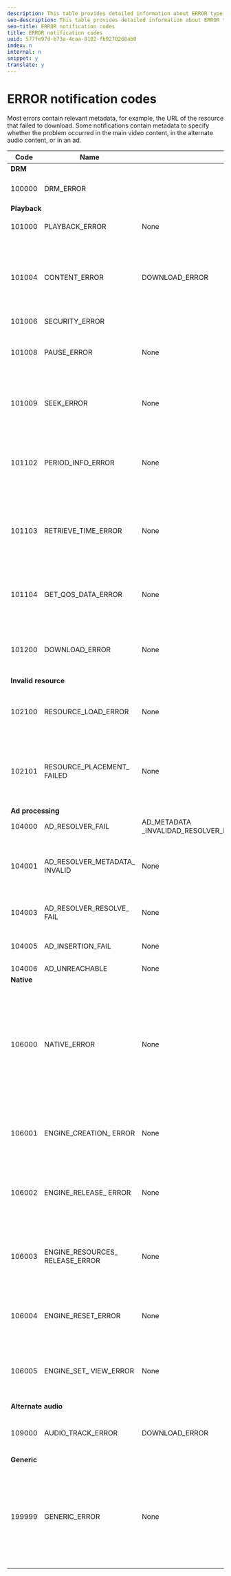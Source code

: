 ```yaml
---
description: This table provides detailed information about ERROR type notifications.
seo-description: This table provides detailed information about ERROR type notifications.
seo-title: ERROR notification codes
title: ERROR notification codes
uuid: 577fe97d-b73a-4caa-8102-fb9270268ab0
index: n
internal: n
snippet: y
translate: y
---
```


# ERROR notification codes


<a id="section_D29404228F5E4B818642CBA6A0D39546"></a>

Most errors contain relevant metadata, for example, the URL of the resource that failed to download. Some notifications contain metadata to specify whether the problem occurred in the main video content, in the alternate audio content, or in an ad.

<table frame="all" colsep="1" rowsep="1" id="table_8B61210A406A45ACBE37FC29729DDE22"> 
 <thead> 
  <tr rowsep="1"> 
   <th colname="1" class="entry">Code</th> 
   <th colname="2" class="entry">Name</th> 
   <th colname="3" class="entry">InnerNotification</th> 
   <th colname="4" class="entry">Metadata Keys</th> 
   <th colname="5" class="entry">Comments</th> 
  </tr> 
 </thead>
 <tbody> 
  <tr rowsep="1"> 
   <td colspan="5"><b>DRM</b> </td> 
  </tr> 
  <tr rowsep="1"> 
   <td colname="1"><span class="codeph">100000</span> </td> 
   <td colname="2"><span class="codeph">DRM_ERROR</span> </td> 
   <td colname="3"> </td> 
   <td colname="4"><span class="codeph">MAJOR_DRM_CODE</span><span class="codeph">MINOR_DRM_CODE</span><span class="codeph">DESCRIPTION</span> </td> 
   <td colname="5">
    <ph>
     Refer also to 106000 (
     <span class="codeph">NATIVE_ERROR</span>).
    </ph> </td> 
  </tr> 
  <tr rowsep="1"> 
   <td colspan="5"><b>Playback</b> </td> 
  </tr> 
  <tr rowsep="1"> 
   <td colname="1"><span class="codeph">101000</span> </td> 
   <td colname="2"><span class="codeph">PLAYBACK_ERROR</span> </td> 
   <td colname="3"> <p>None</p> </td> 
   <td colname="4"><span class="codeph">DESCRIPTION</span> </td> 
   <td colname="5"> </td> 
  </tr> 
  <tr rowsep="1"> 
   <td colname="1"><span class="codeph">101004</span> </td> 
   <td colname="2"><span class="codeph">CONTENT_ERROR</span> </td> 
   <td colname="3"><span class="codeph">DOWNLOAD_ERROR</span> </td> 
   <td colname="4"> </td> 
   <td colname="5"> <p>An Error has occurred while downloading a fragment or segment(both video and audio).</p> </td> 
  </tr> 
  <tr rowsep="1"> 
   <td colname="1"><span class="codeph">101006</span> </td> 
   <td colname="2"><span class="codeph">SECURITY_ERROR</span> </td> 
   <td colname="3"> </td> 
   <td colname="4"><span class="codeph">URL</span> </td> 
   <td colname="5"> </td> 
  </tr> 
  <tr rowsep="1"> 
   <td colname="1"><span class="codeph">101008</span> </td> 
   <td colname="2"><span class="codeph">PAUSE_ERROR</span> </td> 
   <td colname="3">None</td> 
   <td colname="4"> <span class="codeph">DESCRIPTION</span> </td> 
   <td colname="5"> <p>An error has occurred while performing a pause operation.</p> </td> 
  </tr> 
  <tr rowsep="1"> 
   <td colname="1"><span class="codeph">101009</span> </td> 
   <td colname="2"><span class="codeph">SEEK_ERROR</span> </td> 
   <td colname="3">None</td> 
   <td colname="4"><span class="codeph">NATIVE_ERROR_CODE</span><span class="codeph">DESIRED_SEEK_POSITION</span><span class="codeph">DESIRED_SEEK_PERIOD</span> </td> 
   <td colname="5"> <p>An error has occurred while performing a seek operation.</p> </td> 
  </tr> 
  <tr rowsep="1"> 
   <td colname="1"><span class="codeph">101102</span> </td> 
   <td colname="2"><span class="codeph">PERIOD_INFO_ERROR</span> </td> 
   <td colname="3">None</td> 
   <td colname="4"><span class="codeph">DESCRIPTION</span> </td> 
   <td colname="5"> <p>An error has occurred while retrieving information about a content period.</p> </td> 
  </tr> 
  <tr rowsep="1"> 
   <td colname="1"><span class="codeph">101103</span> </td> 
   <td colname="2"><span class="codeph">RETRIEVE_TIME_ERROR</span> </td> 
   <td colname="3">None</td> 
   <td colname="4"><span class="codeph">DESCRIPTION</span> </td> 
   <td colname="5"> <p>An error has occurred while attempting to retrieve the playback position.</p> </td> 
  </tr> 
  <tr rowsep="1"> 
   <td colname="1"><span class="codeph">101104</span> </td> 
   <td colname="2"><span class="codeph">GET_QOS_DATA_ERROR</span> </td> 
   <td colname="3">None</td> 
   <td colname="4"><span class="codeph">DESCRIPTION</span> </td> 
   <td colname="5"> <p>An error has occurred while attempting to retrieve the QOS information.</p> </td> 
  </tr> 
  <tr rowsep="1"> 
   <td colname="1"><span class="codeph">101200</span> </td> 
   <td colname="2"><span class="codeph">DOWNLOAD_ERROR</span> </td> 
   <td colname="3">None</td> 
   <td colname="4"><span class="codeph">URL</span> </td> 
   <td colname="5"> <p>An error has occurred while attempting to download data.</p> </td> 
  </tr> 
  <tr rowsep="1"> 
   <td colspan="5"><b>Invalid resource</b> </td> 
  </tr> 
  <tr rowsep="1"> 
   <td colname="1"><span class="codeph">102100</span> </td> 
   <td colname="2"><span class="codeph">RESOURCE_LOAD_ERROR</span> </td> 
   <td colname="3">None</td> 
   <td colname="4"><span class="codeph">DESCRIPTION</span><span class="codeph">RESOURCE</span> </td> 
   <td colname="5"> <p>An error has occurred while loading a resource item.</p> </td> 
  </tr> 
  <tr rowsep="1"> 
   <td colname="1"><span class="codeph">102101</span> </td> 
   <td colname="2"><span class="codeph">RESOURCE_PLACEMENT_ FAILED</span> </td> 
   <td colname="3">None</td> 
   <td colname="4"><span class="codeph">CONTENT_ID</span> </td> 
   <td colname="5"> <p>An error has occurred while placing a resource on the playback timeline.</p> </td> 
  </tr> 
  <tr rowsep="1"> 
   <td colspan="5"><b>Ad processing</b> </td> 
  </tr> 
  <tr rowsep="1"> 
   <td colname="1"><span class="codeph">104000</span> </td> 
   <td colname="2"><span class="codeph">AD_RESOLVER_FAIL</span> </td> 
   <td colname="3"><span class="codeph">AD_METADATA _INVALID</span><span class="codeph">AD_RESOLVER_INITIALIZATION_FAIL</span><span class="codeph">AD_RESOLVER_RESOLVE_FAIL</span><span class="codeph">AD_RESOLVER_SERVER_UNREACHABLE</span> </td> 
   <td colname="4">None</td> 
   <td colname="5">None</td> 
  </tr> 
  <tr rowsep="1"> 
   <td colname="1"><span class="codeph">104001</span> </td> 
   <td colname="2"><span class="codeph">AD_RESOLVER_METADATA_ INVALID</span> </td> 
   <td colname="3"> <p>None</p> </td> 
   <td colname="4"> </td> 
   <td colname="5"> <p>Ad resolving failed due to invalid ad-metadata format.</p> </td> 
  </tr> 
  <tr rowsep="1"> 
   <td colname="1"><span class="codeph">104003</span> </td> 
   <td colname="2"><span class="codeph">AD_RESOLVER_RESOLVE_ FAIL</span> </td> 
   <td colname="3">None</td> 
   <td colname="4"><span class="codeph">NATIVE_ERROR_CODE</span> </td> 
   <td colname="5"> <p>Ad plugin failed to resolve ads.</p> </td> 
  </tr> 
  <tr rowsep="1"> 
   <td colname="1"><span class="codeph">104005</span> </td> 
   <td colname="2"><span class="codeph">AD_INSERTION_FAIL</span> </td> 
   <td colname="3">
    <ph>
     None
    </ph> </td> 
   <td colname="4"><span class="codeph">PROPOSED_AD_BREAK</span> </td> 
   <td colname="5"> <p>Ad resolving phase has failed.</p> </td> 
  </tr> 
  <tr rowsep="1"> 
   <td colname="1"><span class="codeph">104006</span> </td> 
   <td colname="2"><span class="codeph">AD_UNREACHABLE</span> </td> 
   <td colname="3">None</td> 
   <td colname="4">None</td> 
   <td colname="5"> </td> 
  </tr> 
  <tr rowsep="1"> 
   <td colspan="5"><b>Native</b> </td> 
  </tr> 
  <tr rowsep="1"> 
   <td colname="1"><span class="codeph">106000</span> </td> 
   <td colname="2"><span class="codeph">NATIVE_ERROR</span> </td> 
   <td colname="3">None</td> 
   <td colname="4"><span class="codeph">RUNTIME_CODE</span> <span class="codeph">RUNTIME_CODE_MESSAGE</span> <span class="codeph">RESOURCE_URL</span> <span class="codeph">RESOURCE_TYPE</span> <span class="codeph">RESOURCE_ID</span> <p><b>DRM details:</b> </p> <span class="codeph">DRM_ERROR_STRING</span> <span class="codeph">RUNTIME_SUBERROR_CODE</span> </td> 
   <td colname="5"> <p>The low-level AVE library issued an error.</p> <p>See <a href="http://help.adobe.com/en_US/primetime/psdk/dhls/index.html#PSDKs-concept-Details_for_the_NATIVEERROR_notification" format="html" scope="external">Details for the NATIVE_ERROR notifications</a> for information about the values for these metadata keys. </p> </td> 
  </tr> 
  <tr rowsep="1"> 
   <td colname="1"><span class="codeph">106001</span> </td> 
   <td colname="2"><span class="codeph">ENGINE_CREATION_ ERROR</span> </td> 
   <td colname="3">None</td> 
   <td colname="4"><span class="codeph">DESCRIPTION</span> </td> 
   <td colname="5"> <p>An error has occurred while instantiating the AVE low-level library.</p> </td> 
  </tr> 
  <tr rowsep="1"> 
   <td colname="1"><span class="codeph">106002</span> </td> 
   <td colname="2"><span class="codeph">ENGINE_RELEASE_ ERROR</span> </td> 
   <td colname="3">None</td> 
   <td colname="4"><span class="codeph">DESCRIPTION</span> </td> 
   <td colname="5"> <p>An error has occurred while releasing the AVE low-level library.</p> </td> 
  </tr> 
  <tr rowsep="1"> 
   <td colname="1"><span class="codeph">106003</span> </td> 
   <td colname="2"><span class="codeph">ENGINE_RESOURCES_ RELEASE_ERROR</span> </td> 
   <td colname="3">None</td> 
   <td colname="4"><span class="codeph">DESCRIPTION</span> </td> 
   <td colname="5"> <p>An error has occurred while releasing the GPU resources utilised by the AVE library.</p> </td> 
  </tr> 
  <tr rowsep="1"> 
   <td colname="1"><span class="codeph">106004</span> </td> 
   <td colname="2"><span class="codeph">ENGINE_RESET_ERROR</span> </td> 
   <td colname="3">None</td> 
   <td colname="4"><span class="codeph">DESCRIPTION</span> </td> 
   <td colname="5"> <p>An error has occurred while resetting the AVE library.</p> </td> 
  </tr> 
  <tr rowsep="1"> 
   <td colname="1"><span class="codeph">106005</span> </td> 
   <td colname="2"><span class="codeph">ENGINE_SET_ VIEW_ERROR</span> </td> 
   <td colname="3">None</td> 
   <td colname="4"><span class="codeph">DESCRIPTION</span> </td> 
   <td colname="5"> <p>An error has occurred while attaching a view to the AVE library.</p> </td> 
  </tr> 
  <tr rowsep="1"> 
   <td colspan="5"><b>Alternate audio</b> </td> 
  </tr> 
  <tr rowsep="1"> 
   <td colname="1"><span class="codeph">109000</span> </td> 
   <td colname="2"><span class="codeph">AUDIO_TRACK_ERROR</span> </td> 
   <td colname="3"><span class="codeph">DOWNLOAD_ERROR</span> </td> 
   <td colname="4"><span class="codeph">AUDIO_TRACK_NAME</span><span class="codeph">AUDIO_TRACK_LANGUAGE</span> </td> 
   <td colname="5"> <p>An error related to an audio track occurred.</p> </td> 
  </tr> 
  <tr rowsep="1"> 
   <td colspan="5"><b>Generic</b> </td> 
  </tr> 
  <tr rowsep="0"> 
   <td colname="1"><span class="codeph">199999</span> </td> 
   <td colname="2"><span class="codeph">GENERIC_ERROR</span> </td> 
   <td colname="3">None</td> 
   <td colname="4">None</td> 
   <td colname="5"> <p>Marks a generic error event. Not actually issued by 
     <ph conkeyref="phrases/primetime-sdk-name" />. It's just a marker for the end of the range of numerical codes corresponding to 
     <ph conkeyref="phrases/primetime-sdk-name" /> error events. </p> </td> 
  </tr> 
 </tbody> 
</table>

